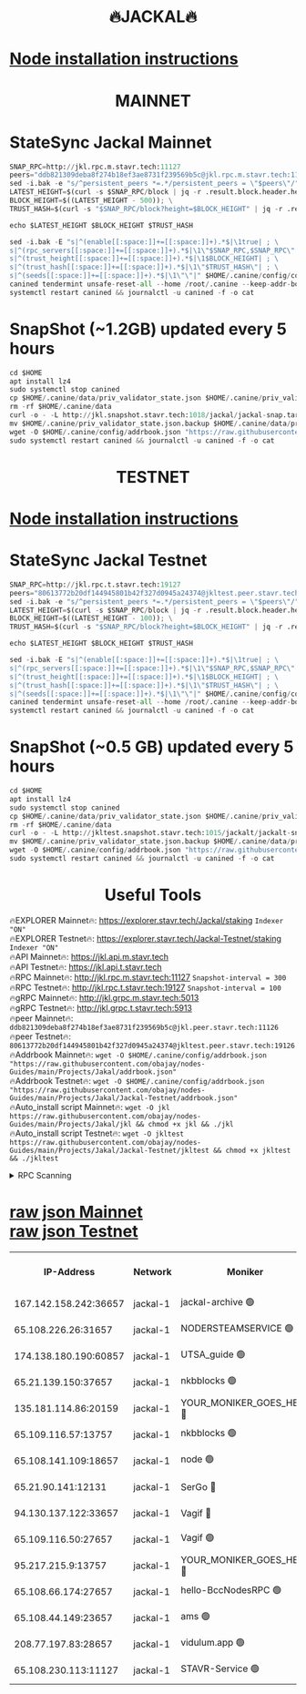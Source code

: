 <h1 align="center"> 🔥JACKAL🔥</h1>

[Node installation instructions](https://github.com/obajay/nodes-Guides/tree/main/Projects/Jakal)
=

<h1 align="center"> MAINNET</h1>

# StateSync Jackal Mainnet
```python
SNAP_RPC=http://jkl.rpc.m.stavr.tech:11127
peers="ddb821309deba8f274b18ef3ae8731f239569b5c@jkl.rpc.m.stavr.tech:11126"
sed -i.bak -e "s/^persistent_peers *=.*/persistent_peers = \"$peers\"/" $HOME/.canine/config/config.toml
LATEST_HEIGHT=$(curl -s $SNAP_RPC/block | jq -r .result.block.header.height); \
BLOCK_HEIGHT=$((LATEST_HEIGHT - 500)); \
TRUST_HASH=$(curl -s "$SNAP_RPC/block?height=$BLOCK_HEIGHT" | jq -r .result.block_id.hash)

echo $LATEST_HEIGHT $BLOCK_HEIGHT $TRUST_HASH

sed -i.bak -E "s|^(enable[[:space:]]+=[[:space:]]+).*$|\1true| ; \
s|^(rpc_servers[[:space:]]+=[[:space:]]+).*$|\1\"$SNAP_RPC,$SNAP_RPC\"| ; \
s|^(trust_height[[:space:]]+=[[:space:]]+).*$|\1$BLOCK_HEIGHT| ; \
s|^(trust_hash[[:space:]]+=[[:space:]]+).*$|\1\"$TRUST_HASH\"| ; \
s|^(seeds[[:space:]]+=[[:space:]]+).*$|\1\"\"|" $HOME/.canine/config/config.toml
canined tendermint unsafe-reset-all --home /root/.canine --keep-addr-book
systemctl restart canined && journalctl -u canined -f -o cat
```
# SnapShot (~1.2GB) updated every 5 hours
```python
cd $HOME
apt install lz4
sudo systemctl stop canined
cp $HOME/.canine/data/priv_validator_state.json $HOME/.canine/priv_validator_state.json.backup
rm -rf $HOME/.canine/data
curl -o - -L http://jkl.snapshot.stavr.tech:1018/jackal/jackal-snap.tar.lz4 | lz4 -c -d - | tar -x -C $HOME/.canine --strip-components 2
mv $HOME/.canine/priv_validator_state.json.backup $HOME/.canine/data/priv_validator_state.json
wget -O $HOME/.canine/config/addrbook.json "https://raw.githubusercontent.com/obajay/nodes-Guides/main/Projects/Jakal/addrbook.json"
sudo systemctl restart canined && journalctl -u canined -f -o cat
```

<h1 align="center"> TESTNET</h1>

[Node installation instructions](https://github.com/obajay/nodes-Guides/tree/main/Projects/Jakal/Jackal-Testnet)
=

# StateSync Jackal Testnet
```python
SNAP_RPC=http://jkl.rpc.t.stavr.tech:19127
peers="80613772b20df144945801b42f327d0945a24374@jkltest.peer.stavr.tech:19126"
sed -i.bak -e "s/^persistent_peers *=.*/persistent_peers = \"$peers\"/" $HOME/.canine/config/config.toml
LATEST_HEIGHT=$(curl -s $SNAP_RPC/block | jq -r .result.block.header.height); \
BLOCK_HEIGHT=$((LATEST_HEIGHT - 100)); \
TRUST_HASH=$(curl -s "$SNAP_RPC/block?height=$BLOCK_HEIGHT" | jq -r .result.block_id.hash)

echo $LATEST_HEIGHT $BLOCK_HEIGHT $TRUST_HASH

sed -i.bak -E "s|^(enable[[:space:]]+=[[:space:]]+).*$|\1true| ; \
s|^(rpc_servers[[:space:]]+=[[:space:]]+).*$|\1\"$SNAP_RPC,$SNAP_RPC\"| ; \
s|^(trust_height[[:space:]]+=[[:space:]]+).*$|\1$BLOCK_HEIGHT| ; \
s|^(trust_hash[[:space:]]+=[[:space:]]+).*$|\1\"$TRUST_HASH\"| ; \
s|^(seeds[[:space:]]+=[[:space:]]+).*$|\1\"\"|" $HOME/.canine/config/config.toml
canined tendermint unsafe-reset-all --home /root/.canine --keep-addr-book
systemctl restart canined && journalctl -u canined -f -o cat
```
# SnapShot (~0.5 GB) updated every 5 hours
```python
cd $HOME
apt install lz4
sudo systemctl stop canined
cp $HOME/.canine/data/priv_validator_state.json $HOME/.canine/priv_validator_state.json.backup
rm -rf $HOME/.canine/data
curl -o - -L http://jkltest.snapshot.stavr.tech:1015/jackalt/jackalt-snap.tar.lz4 | lz4 -c -d - | tar -x -C $HOME/.canine --strip-components 2
mv $HOME/.canine/priv_validator_state.json.backup $HOME/.canine/data/priv_validator_state.json
wget -O $HOME/.canine/config/addrbook.json "https://raw.githubusercontent.com/obajay/nodes-Guides/main/Projects/Jakal/Jackal-Testnet/addrbook.json"
sudo systemctl restart canined && journalctl -u canined -f -o cat
```

 <h1 align="center"> Useful Tools</h1>

🔥EXPLORER Mainnet🔥:      https://explorer.stavr.tech/Jackal/staking		        `Indexer "ON"` \
🔥EXPLORER Testnet🔥:      https://explorer.stavr.tech/Jackal-Testnet/staking     `Indexer "ON"` \
🔥API Mainnet🔥: 			 		 https://jkl.api.m.stavr.tech \
🔥API Testnet🔥: 			 		 https://jkl.api.t.stavr.tech \
🔥RPC Mainnet🔥:           http://jkl.rpc.m.stavr.tech:11127              `Snapshot-interval = 300` \
🔥RPC Testnet🔥:           http://jkl.rpc.t.stavr.tech:19127              `Snapshot-interval = 100` \
🔥gRPC Mainnet🔥:          http://jkl.grpc.m.stavr.tech:5013 \
🔥gRPC Testnet🔥:          http://jkl.grpc.t.stavr.tech:5913 \
🔥peer Mainnet🔥:					 `ddb821309deba8f274b18ef3ae8731f239569b5c@jkl.peer.stavr.tech:11126` \
🔥peer Testnet🔥:					 `80613772b20df144945801b42f327d0945a24374@jkltest.peer.stavr.tech:19126` \
🔥Addrbook Mainnet🔥:    ```wget -O $HOME/.canine/config/addrbook.json "https://raw.githubusercontent.com/obajay/nodes-Guides/main/Projects/Jakal/addrbook.json"``` \
🔥Addrbook Testnet🔥:    ```wget -O $HOME/.canine/config/addrbook.json "https://raw.githubusercontent.com/obajay/nodes-Guides/main/Projects/Jakal/Jackal-Testnet/addrbook.json"``` \
🔥Auto_install script Mainnet🔥: ```wget -O jkl https://raw.githubusercontent.com/obajay/nodes-Guides/main/Projects/Jakal/jkl && chmod +x jkl && ./jkl``` \
🔥Auto_install script Testnet🔥: ```wget -O jkltest https://raw.githubusercontent.com/obajay/nodes-Guides/main/Projects/Jakal/Jackal-Testnet/jkltest && chmod +x jkltest && ./jkltest```


<details>
<summary>RPC Scanning</summary>

<h2 align="center"> We scan nodes in real time every 4 hours. And we provide the final result of RPC endpoints.
We cannot influence the operation of these nodes in any way. </h2>


```python
If Voting Power is higher than 0 --> then the Node is a validator of the network and may be subject to attack and be a potential threat to the chain.
```
```python
We marked such validators with a red symbol
```

</details>

[raw json Mainnet](https://rpc-check.jaclalm.stavr.tech/jaclalm/rpc-jaclalm-result.json) \
[raw json Testnet](https://github.com/obajay/StateSync-snapshots/tree/main/Projects/Jackal/Rpc-Check-Testnet)
=

<table><tr><th>IP-Address</th><th>Network</th><th>Moniker</th><th>Latest Block Height</th><th>Earliest Block Height</th><th>Catching Up</th><th>Tx Index</th><th>Voting Power</th><th>Scan Time</th></tr><tr><td>167.142.158.242:36657</td><td>jackal-1</td><td>jackal-archive 🟢</td><td>5741320</td><td>2770293</td><td>False</td><td>on</td><td>0</td><td>2023-12-22T13:54:12.389252820UTC</td></tr><tr><td>65.108.226.26:31657</td><td>jackal-1</td><td>NODERSTEAMSERVICE 🟢</td><td>5741300</td><td>4612701</td><td>False</td><td>on</td><td>0</td><td>2023-12-22T13:52:17.299032788UTC</td></tr><tr><td>174.138.180.190:60857</td><td>jackal-1</td><td>UTSA_guide 🟢</td><td>5741309</td><td>5137845</td><td>False</td><td>on</td><td>0</td><td>2023-12-22T13:53:07.182052321UTC</td></tr><tr><td>65.21.139.150:37657</td><td>jackal-1</td><td>nkbblocks 🟢</td><td>5741303</td><td>5570001</td><td>False</td><td>on</td><td>0</td><td>2023-12-22T13:52:33.580484867UTC</td></tr><tr><td>135.181.114.86:20159</td><td>jackal-1</td><td>YOUR_MONIKER_GOES_HERE 🔴</td><td>5741309</td><td>5570001</td><td>False</td><td>on</td><td>84654</td><td>2023-12-22T13:53:06.507095441UTC</td></tr><tr><td>65.109.116.57:13757</td><td>jackal-1</td><td>nkbblocks 🟢</td><td>5741321</td><td>5570001</td><td>False</td><td>on</td><td>0</td><td>2023-12-22T13:54:21.912285405UTC</td></tr><tr><td>65.108.141.109:18657</td><td>jackal-1</td><td>node 🟢</td><td>5741301</td><td>5634001</td><td>False</td><td>on</td><td>0</td><td>2023-12-22T13:52:24.821454982UTC</td></tr><tr><td>65.21.90.141:12131</td><td>jackal-1</td><td>SerGo 🔴</td><td>5741303</td><td>5641303</td><td>False</td><td>off</td><td>51030</td><td>2023-12-22T13:52:34.686437091UTC</td></tr><tr><td>94.130.137.122:33657</td><td>jackal-1</td><td>Vagif 🔴</td><td>5741319</td><td>5641319</td><td>False</td><td>off</td><td>60579</td><td>2023-12-22T13:54:10.205469385UTC</td></tr><tr><td>65.109.116.50:27657</td><td>jackal-1</td><td>Vagif 🟢</td><td>5741321</td><td>5641321</td><td>False</td><td>on</td><td>0</td><td>2023-12-22T13:54:21.408548823UTC</td></tr><tr><td>95.217.215.9:13757</td><td>jackal-1</td><td>YOUR_MONIKER_GOES_HERE 🔴</td><td>5706037</td><td>5646201</td><td>False</td><td>on</td><td>1</td><td>2023-12-22T13:54:30.864284205UTC</td></tr><tr><td>65.108.66.174:27657</td><td>jackal-1</td><td>hello-BccNodesRPC 🟢</td><td>5741315</td><td>5672001</td><td>False</td><td>on</td><td>0</td><td>2023-12-22T13:53:43.610114523UTC</td></tr><tr><td>65.108.44.149:23657</td><td>jackal-1</td><td>ams 🟢</td><td>5741317</td><td>5716071</td><td>False</td><td>on</td><td>0</td><td>2023-12-22T13:53:56.545219872UTC</td></tr><tr><td>208.77.197.83:28657</td><td>jackal-1</td><td>vidulum.app 🟢</td><td>5741319</td><td>5722001</td><td>False</td><td>on</td><td>0</td><td>2023-12-22T13:54:11.148276704UTC</td></tr><tr><td>65.108.230.113:11127</td><td>jackal-1</td><td>STAVR-Service 🟢</td><td>5741317</td><td>5739001</td><td>False</td><td>on</td><td>0</td><td>2023-12-22T13:53:59.044221159UTC</td></tr></table>
